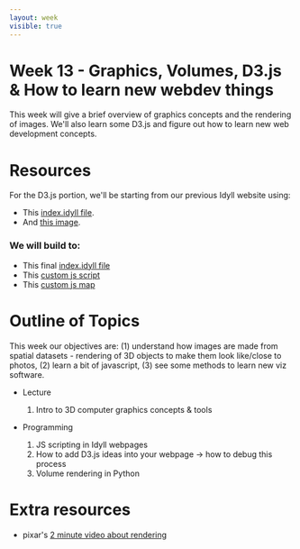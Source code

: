 ```yaml
---
layout: week
visible: true
---
```


# Week 13 - Graphics, Volumes, D3.js & How to learn new webdev things

This week will give a brief overview of graphics concepts and the rendering of images.  We'll also learn some D3.js and figure out how to learn new web development concepts.

# Resources

For the D3.js portion, we'll be starting from our previous Idyll website using:
  * This <a href="corg_website_files/index.idyll" download>index.idyll file</a>.
  * And <a href="https://uiuc-ischool-dataviz.github.io/spring2019online/week11/images/imgcropped.png" download>this image</a>.
  
### We will build to:

 * This final [index.idyll file](corg_website_files/prep/index.idyll)
 * This [custom js script](corg_website_files/prep/my-custom-d3-component.js)
 * This [custom js map](corg_website_files/prep/map-custom-d3-component.js)

# Outline of Topics

This week our objectives are: (1) understand how images are made from spatial datasets - rendering of 3D objects to make them look like/close to photos, (2) learn a bit of javascript, (3) see some methods to learn new viz software.

 * Lecture
   1. Intro to 3D computer graphics concepts & tools

 * Programming
   1. JS scripting in Idyll webpages
   1. How to add D3.js ideas into your webpage -> how to debug this process
   1. Volume rendering in Python


# Extra resources
 
  * pixar's [2 minute video about rendering](https://www.youtube.com/watch?v=NEzJH-JrAdw)
